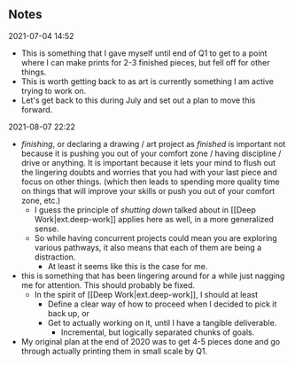 
## Notes
2021-07-04 14:52
- This is something that I gave myself until end of Q1 to get to a point where I can make prints for 2-3 finished pieces, but fell off for other things.
- This is worth getting back to as art is currently something I am active trying to work on.
- Let's get back to this during July and set out a plan to move this forward.


2021-08-07 22:22
- _finishing_, or declaring a drawing / art project as _finished_ is important not because it is pushing you out of your comfort zone / having discipline / drive or anything. It is important because it lets your mind to flush out the lingering doubts and worries that you had with your last piece and focus on other things. (which then leads to spending more quality time on things that will improve your skills or push you out of your comfort zone, etc.)
  - I guess the principle of _shutting down_ talked about in [[Deep Work|ext.deep-work]] applies here as well, in a more generalized sense.
  - So while having concurrent projects could mean you are exploring various pathways, it also means that each of them are being a distraction.
    - At least it seems like this is the case for me.
- this is something that has been lingering around for a while just nagging me for attention. This should probably be fixed.
  - In the spirit of [[Deep Work|ext.deep-work]], I should at least
    - Define a clear way of how to proceed when I decided to pick it back up, or
    - Get to actually working on it, until I have a tangible deliverable.
      - Incremental, but logically separated chunks of goals.
- My original plan at the end of 2020 was to get 4-5 pieces done and go through actually printing them in small scale by Q1.

